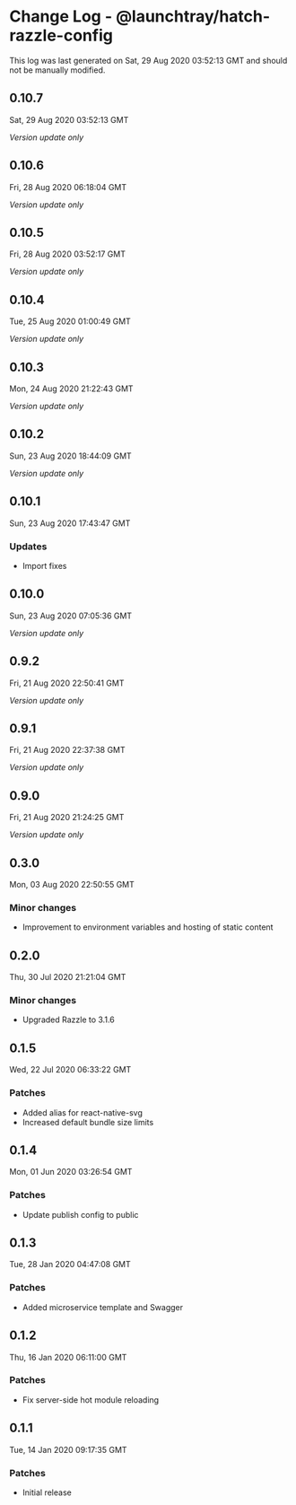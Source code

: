 # Change Log - @launchtray/hatch-razzle-config

This log was last generated on Sat, 29 Aug 2020 03:52:13 GMT and should not be manually modified.

## 0.10.7
Sat, 29 Aug 2020 03:52:13 GMT

*Version update only*

## 0.10.6
Fri, 28 Aug 2020 06:18:04 GMT

*Version update only*

## 0.10.5
Fri, 28 Aug 2020 03:52:17 GMT

*Version update only*

## 0.10.4
Tue, 25 Aug 2020 01:00:49 GMT

*Version update only*

## 0.10.3
Mon, 24 Aug 2020 21:22:43 GMT

*Version update only*

## 0.10.2
Sun, 23 Aug 2020 18:44:09 GMT

*Version update only*

## 0.10.1
Sun, 23 Aug 2020 17:43:47 GMT

### Updates

- Import fixes

## 0.10.0
Sun, 23 Aug 2020 07:05:36 GMT

*Version update only*

## 0.9.2
Fri, 21 Aug 2020 22:50:41 GMT

*Version update only*

## 0.9.1
Fri, 21 Aug 2020 22:37:38 GMT

*Version update only*

## 0.9.0
Fri, 21 Aug 2020 21:24:25 GMT

*Version update only*

## 0.3.0
Mon, 03 Aug 2020 22:50:55 GMT

### Minor changes

- Improvement to environment variables and hosting of static content

## 0.2.0
Thu, 30 Jul 2020 21:21:04 GMT

### Minor changes

- Upgraded Razzle to 3.1.6

## 0.1.5
Wed, 22 Jul 2020 06:33:22 GMT

### Patches

- Added alias for react-native-svg
- Increased default bundle size limits

## 0.1.4
Mon, 01 Jun 2020 03:26:54 GMT

### Patches

- Update publish config to public

## 0.1.3
Tue, 28 Jan 2020 04:47:08 GMT

### Patches

- Added microservice template and Swagger

## 0.1.2
Thu, 16 Jan 2020 06:11:00 GMT

### Patches

- Fix server-side hot module reloading

## 0.1.1
Tue, 14 Jan 2020 09:17:35 GMT

### Patches

- Initial release

